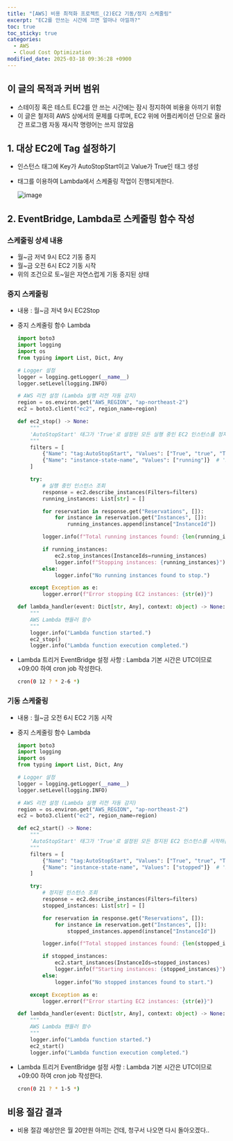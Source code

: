```yaml
---
title: "[AWS] 비용 최적화 프로젝트_(2)EC2 기동/정지 스케줄링"
excerpt: "EC2를 안쓰는 시간에 끄면 얼마나 아낄까?"
toc: true
toc_sticky: true
categories:
  - AWS
  - Cloud Cost Optimization
modified_date: 2025-03-18 09:36:28 +0900
---
```


## 이 글의 목적과 커버 범위 

- 스테이징 혹은 테스트 EC2를 안 쓰는 시간에는 잠시 정지하여 비용을 아끼기 위함 
- 이 글은 철저히 AWS 상에서의 문제를 다루며, EC2 위에 어플리케이션 단으로 올라간 프로그램 자동 재시작 명령어는 쓰지 않았음 

## 1. 대상 EC2에 Tag 설정하기 
- 인스턴스 태그에 Key가 AutoStopStart이고 Value가 True인 태그 생성
- 태그를 이용하여 Lambda에서 스케줄링 작업이 진행되게한다.

  ![image](https://github.com/user-attachments/assets/9c1777aa-ff34-4d4e-96c5-d326bb6ae0a1)


## 2. EventBridge, Lambda로 스케줄링 함수 작성
### 스케줄링 상세 내용
- 월~금 저녁 9시 EC2 기동 중지
- 월~금 오전 6시 EC2 기동 시작
- 위의 조건으로 토~일은 자연스럽게 기동 중지된 상태

### 중지 스케줄링 
- 내용 : 월~금 저녁 9시 EC2Stop
- 중지 스케줄링 함수 Lambda
  
  ```python
  import boto3
  import logging
  import os
  from typing import List, Dict, Any
  
  # Logger 설정
  logger = logging.getLogger(__name__)
  logger.setLevel(logging.INFO)
  
  # AWS 리전 설정 (Lambda 실행 리전 자동 감지)
  region = os.environ.get("AWS_REGION", "ap-northeast-2")
  ec2 = boto3.client("ec2", region_name=region)
  
  def ec2_stop() -> None:
      """
      'AutoStopStart' 태그가 'True'로 설정된 모든 실행 중인 EC2 인스턴스를 정지하는 함수
      """
      filters = [
          {"Name": "tag:AutoStopStart", "Values": ["True", "true", "TRUE"]},  # 대소문자 모두 허용
          {"Name": "instance-state-name", "Values": ["running"]}  # 'Running' → 'running'로 통일
      ]
  
      try:
          # 실행 중인 인스턴스 조회
          response = ec2.describe_instances(Filters=filters)
          running_instances: List[str] = []
  
          for reservation in response.get("Reservations", []):
              for instance in reservation.get("Instances", []):
                  running_instances.append(instance["InstanceId"])
  
          logger.info(f"Total running instances found: {len(running_instances)}")
  
          if running_instances:
              ec2.stop_instances(InstanceIds=running_instances)
              logger.info(f"Stopping instances: {running_instances}")
          else:
              logger.info("No running instances found to stop.")
  
      except Exception as e:
          logger.error(f"Error stopping EC2 instances: {str(e)}")
  
  def lambda_handler(event: Dict[str, Any], context: object) -> None:
      """
      AWS Lambda 핸들러 함수
      """
      logger.info("Lambda function started.")
      ec2_stop()
      logger.info("Lambda function execution completed.")
  ```


- Lambda 트리거 EventBridge 설정 사항 : Lambda 기본 시간은 UTC이므로 +09:00 하여 cron job 작성한다.

    ```sh
    cron(0 12 ? * 2-6 *)
    ```

### 기동 스케줄링 
- 내용 : 월~금 오전 6시 EC2 기동 시작
- 중지 스케줄링 함수 Lambda

  ```python
  import boto3
  import logging
  import os
  from typing import List, Dict, Any
  
  # Logger 설정
  logger = logging.getLogger(__name__)
  logger.setLevel(logging.INFO)
  
  # AWS 리전 설정 (Lambda 실행 리전 자동 감지)
  region = os.environ.get("AWS_REGION", "ap-northeast-2")
  ec2 = boto3.client("ec2", region_name=region)
  
  def ec2_start() -> None:
      """
      'AutoStopStart' 태그가 'True'로 설정된 모든 정지된 EC2 인스턴스를 시작하는 함수
      """
      filters = [
          {"Name": "tag:AutoStopStart", "Values": ["True", "true", "TRUE"]},  # 대소문자 모두 허용
          {"Name": "instance-state-name", "Values": ["stopped"]}  # 'Stopped' → 'stopped'로 통일
      ]
  
      try:
          # 정지된 인스턴스 조회
          response = ec2.describe_instances(Filters=filters)
          stopped_instances: List[str] = []
  
          for reservation in response.get("Reservations", []):
              for instance in reservation.get("Instances", []):
                  stopped_instances.append(instance["InstanceId"])
  
          logger.info(f"Total stopped instances found: {len(stopped_instances)}")
  
          if stopped_instances:
              ec2.start_instances(InstanceIds=stopped_instances)
              logger.info(f"Starting instances: {stopped_instances}")
          else:
              logger.info("No stopped instances found to start.")
  
      except Exception as e:
          logger.error(f"Error starting EC2 instances: {str(e)}")
  
  def lambda_handler(event: Dict[str, Any], context: object) -> None:
      """
      AWS Lambda 핸들러 함수
      """
      logger.info("Lambda function started.")
      ec2_start()
      logger.info("Lambda function execution completed.")

  ```

- Lambda 트리거 EventBridge 설정 사항 : Lambda 기본 시간은 UTC이므로 +09:00 하여 cron job 작성한다.

    ```sh
    cron(0 21 ? * 1-5 *)
    ```

## 비용 절감 결과 
- 비용 절감 예상안은 월 20만원 아끼는 건데, 청구서 나오면 다시 돌아오겠다..
  

  
